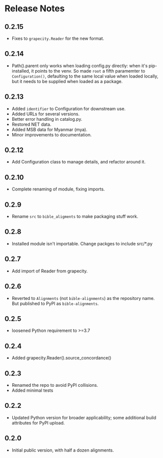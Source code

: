 # Release Notes

## 0.2.15

* Fixes to `grapecity.Reader` for the new format.

## 0.2.14

- Path().parent only works when loading config.py directly: when it's
  pip-installed, it points to the venv. So made `root` a fifth
  paramemter to `Configuration()`, defaulting to the same local value
  when loaded locally, but it needs to be supplied when loaded as
  a package.

## 0.2.13

- Added `identifier` to Configuration for downstream use.
- Added URLs for several versions.
- Better error handling in catalog.py.
- Restored NET data.
- Added MSB data for Myanmar (mya).
- Minor improvements to documentation.

## 0.2.12

- Add Configuration class to manage details, and refactor around it.

## 0.2.10

- Complete renaming of module, fixing imports.

## 0.2.9

- Rename `src` to `bible_aligments` to make packaging stuff work.

## 0.2.8

- Installed module isn't importable. Change packges to include src/*.py 

## 0.2.7

- Add import of Reader from grapecity.

## 0.2.6

- Reverted to `Alignments` (not `bible-alignments`) as the repository
  name. But published to PyPI as `bible-alignments`. 

## 0.2.5

- loosened Python requirement to >=3.7

## 0.2.4

- Added grapecity.Reader().source_concordance()

## 0.2.3

- Renamed the repo to avoid PyPI collisions.
- Added minimal tests

## 0.2.2

- Updated Python version for broader applicability; some additional
  build attributes for PyPI upload.

## 0.2.0

- Initial public version, with half a dozen alignments.
